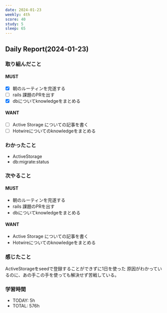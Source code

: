 ```yaml
---
date: 2024-01-23
weekly: 4th
score: 40
study: 5
sleep: 65
---
```

## Daily Report(2024-01-23)
### 取り組んだこと
#### MUST
- [x] 朝のルーティンを完遂する
- [ ] rails 課題のPRを出す
- [x] dbについてknowledgeをまとめる
#### WANT
- [ ] Active Storage についての記事を書く
- [ ] Hotwireについてのknowledgeをまとめる
### わかったこと
- ActiveStorage
- db:migrate:status
### 次やること
#### MUST
- 朝のルーティンを完遂する
- rails 課題のPRを出す
- dbについてknowledgeをまとめる
#### WANT
- Active Storage についての記事を書く
- Hotwireについてのknowledgeをまとめる
### 感じたこと
ActiveStorageをseedで登録することができずに1日を使った
原因がわかっているのに、あの手この手を使っても解決せず苦戦している。
### 学習時間
- TODAY: 5h
- TOTAL: 576h